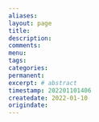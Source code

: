 ```yaml
---
aliases:
layout: page
title:
description:
comments:
menu:
tags: 
categories:
permanent: 
excerpt: # abstract
timestamp: 202201101406
createdate: 2022-01-10
origindate: 
---
```


